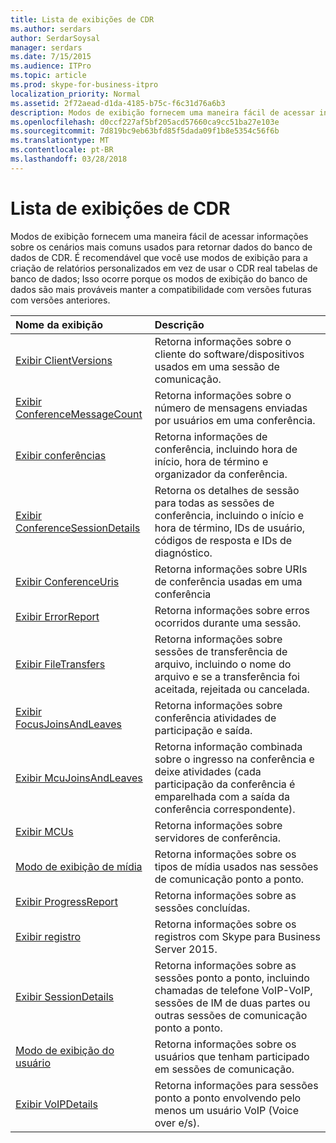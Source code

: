 ```yaml
---
title: Lista de exibições de CDR
ms.author: serdars
author: SerdarSoysal
manager: serdars
ms.date: 7/15/2015
ms.audience: ITPro
ms.topic: article
ms.prod: skype-for-business-itpro
localization_priority: Normal
ms.assetid: 2f72aead-d1da-4185-b75c-f6c31d76a6b3
description: Modos de exibição fornecem uma maneira fácil de acessar informações sobre os cenários mais comuns usados para retornar dados do banco de dados de CDR. É recomendável que você use modos de exibição para a criação de relatórios personalizados em vez de usar o CDR real tabelas de banco de dados; Isso ocorre porque os modos de exibição do banco de dados são mais prováveis manter a compatibilidade com versões futuras com versões anteriores.
ms.openlocfilehash: d0ccf227af5bf205acd57660ca9cc51ba27e103e
ms.sourcegitcommit: 7d819bc9eb63bfd85f5dada09f1b8e5354c56f6b
ms.translationtype: MT
ms.contentlocale: pt-BR
ms.lasthandoff: 03/28/2018
---
```

# <a name="list-of-cdr-views"></a>Lista de exibições de CDR
 
Modos de exibição fornecem uma maneira fácil de acessar informações sobre os cenários mais comuns usados para retornar dados do banco de dados de CDR. É recomendável que você use modos de exibição para a criação de relatórios personalizados em vez de usar o CDR real tabelas de banco de dados; Isso ocorre porque os modos de exibição do banco de dados são mais prováveis manter a compatibilidade com versões futuras com versões anteriores.
  
|**Nome da exibição**|**Descrição**|
|:-----|:-----|
|[Exibir ClientVersions](clientversions-0.md) <br/> |Retorna informações sobre o cliente do software/dispositivos usados em uma sessão de comunicação.  <br/> |
|[Exibir ConferenceMessageCount](conferencemessagecount-0.md) <br/> |Retorna informações sobre o número de mensagens enviadas por usuários em uma conferência.  <br/> |
|[Exibir conferências](conferences-0.md) <br/> |Retorna informações de conferência, incluindo hora de início, hora de término e organizador da conferência.  <br/> |
|[Exibir ConferenceSessionDetails](conferencesessiondetails.md) <br/> |Retorna os detalhes de sessão para todas as sessões de conferência, incluindo o início e hora de término, IDs de usuário, códigos de resposta e IDs de diagnóstico.  <br/> |
|[Exibir ConferenceUris](conferenceuris-0.md) <br/> |Retorna informações sobre URIs de conferência usadas em uma conferência  <br/> |
|[Exibir ErrorReport](errorreport-0.md) <br/> |Retorna informações sobre erros ocorridos durante uma sessão.  <br/> |
|[Exibir FileTransfers](filetransfers.md) <br/> |Retorna informações sobre sessões de transferência de arquivo, incluindo o nome do arquivo e se a transferência foi aceitada, rejeitada ou cancelada.  <br/> |
|[Exibir FocusJoinsAndLeaves](focusjoinsandleaves-0.md) <br/> |Retorna informações sobre conferência atividades de participação e saída.  <br/> |
|[Exibir McuJoinsAndLeaves](mcujoinsandleaves-0.md) <br/> |Retorna informação combinada sobre o ingresso na conferência e deixe atividades (cada participação da conferência é emparelhada com a saída da conferência correspondente).  <br/> |
|[Exibir MCUs](mcus-0.md) <br/> |Retorna informações sobre servidores de conferência.  <br/> |
|[Modo de exibição de mídia](media-0.md) <br/> |Retorna informações sobre os tipos de mídia usados nas sessões de comunicação ponto a ponto.  <br/> |
|[Exibir ProgressReport](progressreport-0.md) <br/> |Retorna informações sobre as sessões concluídas.  <br/> |
|[Exibir registro](registration-0.md) <br/> |Retorna informações sobre os registros com Skype para Business Server 2015.  <br/> |
|[Exibir SessionDetails](sessiondetails-0.md) <br/> |Retorna informações sobre as sessões ponto a ponto, incluindo chamadas de telefone VoIP-VoIP, sessões de IM de duas partes ou outras sessões de comunicação ponto a ponto.  <br/> |
|[Modo de exibição do usuário](user.md) <br/> |Retorna informações sobre os usuários que tenham participado em sessões de comunicação.  <br/> |
|[Exibir VoIPDetails](voipdetails.md) <br/> |Retorna informações para sessões ponto a ponto envolvendo pelo menos um usuário VoIP (Voice over e/s).  <br/> |
   

